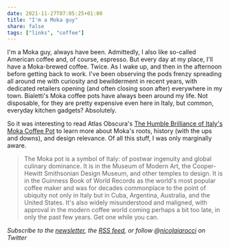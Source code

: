 ```yaml
---
date: 2021-11-27T07:05:25+01:00
title: "I'm a Moka guy"
share: false
tags: ["links", "coffee"]
---
```

I'm a Moka guy, always have been. Admittedly, I also like so-called American
coffee and, of course, espresso. But every day at my place, I'll have
a Moka-brewed coffee. Twice. As I wake up, and then in the afternoon before
getting back to work. I've been observing the pods frenzy spreading all around
me with curiosity and bewilderment in recent years, with dedicated retailers
opening (and often closing soon after) everywhere in my town. Bialetti's Moka
coffee pots have always been around my life. Not disposable, for they are
pretty expensive even here in Italy, but common, everyday kitchen gadgets?
Absolutely.

So it was interesting to read Atlas Obscura's [The Humble Brilliance of Italy's
Moka Coffee Pot][1] to learn more about Moka's roots, history (with the ups and
downs), and design relevance. Of all this stuff, I was only marginally aware.

> The Moka pot is a symbol of Italy: of postwar ingenuity and global culinary
> dominance. It is in the Museum of Modern Art, the Cooper-Hewitt Smithsonian
> Design Museum, and other temples to design. It is in the Guinness Book of
> World Records as the world's most popular coffee maker and was for decades
> commonplace to the point of ubiquity not only in Italy but in Cuba,
> Argentina, Australia, and the United States. It's also widely misunderstood
> and maligned, with approval in the modern coffee world coming perhaps a bit
> too late, in only the past few years. Get one while you can.

*Subscribe to the [newsletter][nl], the [RSS feed][rss], or follow @[nicolaiarocci][tw] on Twitter*

 [1]: https://www.atlasobscura.com/articles/make-coffee-moka-pot
 [rss]: https://nicolaiarocci.com/index.xml
 [tw]: http://twitter.com/nicolaiarocci
 [nl]: https://nicolaiarocci.substack.com
